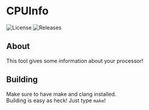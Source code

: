 # CPUInfo

![License]({https://img.shields.io/github/license/Nexus-C/CPUInfo?style=for-the-badge})
![Releases]({https://img.shields.io/github/v/release/Nexus-C/CPUInfo?include_prereleases&style=for-the-badge})

## About

This tool gives some information about your processor!<br>

## Building

Make sure to have make and clang installed.<br> Building is easy as heck! Just
type `make`!
